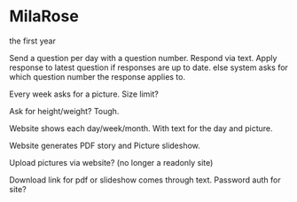 # MilaRose
the first year

Send a question per day with a question number. Respond via text. Apply response to latest question if responses are up to date. else system asks for which question number the response applies to.

Every week asks for a picture. Size limit?

Ask for height/weight? Tough.

Website shows each day/week/month. With text for the day and picture.

Website generates PDF story and Picture slideshow.

Upload pictures via website? (no longer a readonly site)

Download link for pdf or slideshow comes through text. Password auth for site?
